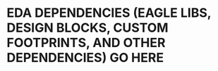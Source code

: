 # EDA DEPENDENCIES (EAGLE LIBS, DESIGN BLOCKS, CUSTOM FOOTPRINTS, AND OTHER DEPENDENCIES) GO HERE # 
